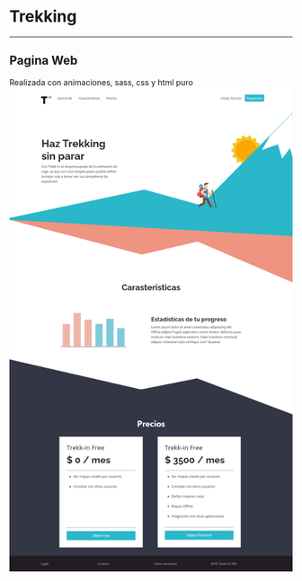 # Trekking
----
Pagina Web
----
Realizada con animaciones, sass, css y html puro
<img src="assets/img/BG-1.png">

